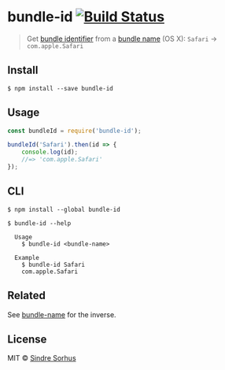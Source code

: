 # bundle-id [![Build Status](https://travis-ci.org/sindresorhus/bundle-id.svg?branch=master)](https://travis-ci.org/sindresorhus/bundle-id)

> Get [bundle identifier](https://developer.apple.com/library/Mac/documentation/General/Reference/InfoPlistKeyReference/Articles/CoreFoundationKeys.html#//apple_ref/doc/plist/info/CFBundleIdentifier) from a [bundle name](https://developer.apple.com/library/Mac/documentation/General/Reference/InfoPlistKeyReference/Articles/CoreFoundationKeys.html#//apple_ref/doc/plist/info/CFBundleName) (OS X): `Safari` → `com.apple.Safari`


## Install

```
$ npm install --save bundle-id
```


## Usage

```js
const bundleId = require('bundle-id');

bundleId('Safari').then(id => {
	console.log(id);
	//=> 'com.apple.Safari'
});
```


## CLI

```
$ npm install --global bundle-id
```

```
$ bundle-id --help

  Usage
    $ bundle-id <bundle-name>

  Example
    $ bundle-id Safari
    com.apple.Safari
```


## Related

See [bundle-name](https://github.com/sindresorhus/bundle-name) for the inverse.


## License

MIT © [Sindre Sorhus](http://sindresorhus.com)

